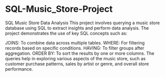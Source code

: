 # SQL-Music_Store-Project


SQL Music Store Data Analysis
This project involves querying a music store database using SQL to extract insights and perform data analysis. The project demonstrates the use of key SQL concepts such as:

JOINS: To combine data across multiple tables.
WHERE: For filtering records based on specific conditions.
HAVING: To filter groups after aggregation.
ORDER BY: To sort the results by one or more columns.
The queries help in exploring various aspects of the music store, such as customer purchase patterns, sales by artist or genre, and overall store performance.
